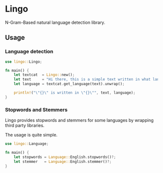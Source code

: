 # Lingo

N-Gram-Based natural language detection library.

## Usage

### Language detection

```rust
use lingo::Lingo;

fn main() {
    let textcat  = Lingo::new();
    let text     = "Hi there, this is a simple text written in what language?";
    let language = textcat.get_language(text).unwrap();

    println!("\"{}\" is written in \"{}\"", text, language);
}
```

### Stopwords and Stemmers

Lingo provides stopwords and stemmers for some languages by wrapping third party libraries.

The usage is quite simple.

```rust
use lingo::Language;

fn main() {
    let stopwords = Language::English.stopwords()?;
    let stemmer   = Language::English.stemmer()?;
}
```
